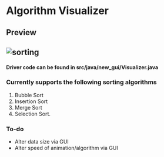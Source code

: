 # Algorithm Visualizer

## Preview
![sorting](https://user-images.githubusercontent.com/83848755/167278499-e903cf3e-fbca-4b5c-afaf-e508d8e4e1d4.gif)
---
#### Driver code can be found in src/java/new_gui/Visualizer.java

### Currently supports the following sorting algorithms
1. Bubble Sort
2. Insertion Sort
3. Merge Sort
4. Selection Sort.

### To-do
* Alter data size via GUI
* Alter speed of animation/algorithm via GUI
